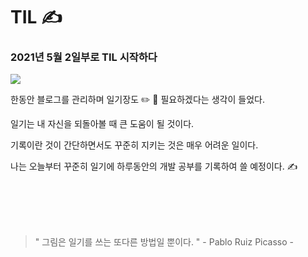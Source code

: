 # TIL ✍️



### 2021년 5월 2일부로 TIL 시작하다

![](https://images.velog.io/images/milkyway/post/327f0a16-6344-4248-8eff-0921ac3e7f54/diary-jumbo.jpeg)

한동안 블로그를 관리하며 일기장도 ✏️ 📖  필요하겠다는 생각이 들었다.

일기는 내 자신을 되돌아볼 때 큰 도움이 될 것이다.

기록이란 것이 간단하면서도 꾸준히 지키는 것은 매우 어려운 일이다.

나는 오늘부터 꾸준히 일기에 하루동안의 개발 공부를 기록하여 쓸 예정이다. ✍️

<br></br>
<br></br>

> " 그림은 일기를 쓰는 또다른 방법일 뿐이다. " - Pablo Ruiz Picasso -

<br></br>
<br></br>
